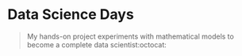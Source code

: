 # Data Science Days
> My hands-on project experiments with mathematical models to become a complete data scientist:octocat:
